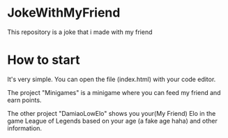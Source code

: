 # JokeWithMyFriend
This repository is a joke that i made with my friend


# How to start

It's very simple.
You can open the file (index.html) with your code editor.

The project "Minigames" is a minigame where you can feed my friend and earn points.

The other project "DamiaoLowElo" shows you your(My Friend) Elo in the game League of Legends based on your age (a fake age haha) and other information.
